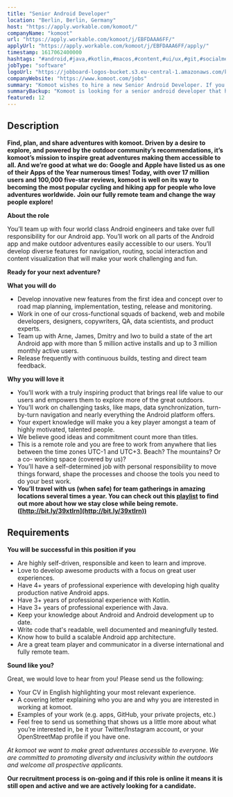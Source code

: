 ```yaml
---
title: "Senior Android Developer"
location: "Berlin, Berlin, Germany"
host: "https://apply.workable.com/komoot/"
companyName: "komoot"
url: "https://apply.workable.com/komoot/j/EBFDAAA6FF/"
applyUrl: "https://apply.workable.com/komoot/j/EBFDAAA6FF/apply/"
timestamp: 1617062400000
hashtags: "#android,#java,#kotlin,#macos,#content,#ui/ux,#git,#socialmedia,#monitoring,#English"
jobType: "software"
logoUrl: "https://jobboard-logos-bucket.s3.eu-central-1.amazonaws.com/komoot"
companyWebsite: "https://www.komoot.com/jobs"
summary: "Komoot wishes to hire a new Senior Android Developer. If you have 4+ years of professional experience with developing high quality production native Android apps, consider applying."
summaryBackup: "Komoot is looking for a senior android developer that has experience in: #android, #java, #kotlin."
featured: 12
---
```


## Description

**Find, plan, and share adventures with komoot. Driven by a desire to explore, and powered by the outdoor community’s recommendations, it’s komoot’s mission to inspire great adventures making them accessible to all. And we’re good at what we do: Google and Apple have listed us as one of their Apps of the Year numerous times! Today, with over 17 million users and 100,000 five-star reviews, komoot is well on its way to becoming the most popular cycling and hiking app for people who love adventures worldwide.** **Join our fully remote team and change the way people explore!**

**About the role**

You’ll team up with four world class Android engineers and take over full responsibility for our Android app. You’ll work on all parts of the Android app and make outdoor adventures easily accessible to our users. You’ll develop diverse features for navigation, routing, social interaction and content visualization that will make your work challenging and fun.

**Ready for your next adventure?**

**What you will do**

*   Develop innovative new features from the first idea and concept over to road map planning, implementation, testing, release and monitoring.
*   Work in one of our cross-functional squads of backend, web and mobile developers, designers, copywriters, QA, data scientists, and product experts.
*   Team up with Arne, James, Dmitry and Iwo to build a state of the art Android app with more than 5 million active installs and up to 3 million monthly active users.
*   Release frequently with continuous builds, testing and direct team feedback.

**Why you will love it**

*   You’ll work with a truly inspiring product that brings real life value to our users and empowers them to explore more of the great outdoors.
*   You’ll work on challenging tasks, like maps, data synchronization, turn-by-turn navigation and nearly everything the Android platform offers.
*   Your expert knowledge will make you a key player amongst a team of highly motivated, talented people.
*   We believe good ideas and commitment count more than titles.
*   This is a remote role and you are free to work from anywhere that lies between the time zones UTC-1 and UTC+3. Beach? The mountains? Or a co- working space (covered by us)?
*   You’ll have a self-determined job with personal responsibility to move things forward, shape the processes and choose the tools you need to do your best work.
*   **You’ll travel with us (when safe) for team gatherings in amazing locations several times a year. You can check out this [playlist](https://www.youtube.com/playlist?list=PL6sbHrhRcoUkLohCUKj9imZkJc_1_Av5X) to find out more about how we stay close while being remote. ([http://bit.ly/39xtIrn](http://bit.ly/39xtIrn))**

## Requirements

**You will be successful in this position if you**

*   Are highly self-driven, responsible and keen to learn and improve.
*   Love to develop awesome products with a focus on great user experiences.
*   Have 4+ years of professional experience with developing high quality production native Android apps.
*   Have 3+ years of professional experience with Kotlin.
*   Have 3+ years of professional experience with Java.
*   Keep your knowledge about Android and Android development up to date.
*   Write code that's readable, well documented and meaningfully tested.
*   Know how to build a scalable Android app architecture.
*   Are a great team player and communicator in a diverse international and fully remote team.

**Sound like you?**

Great, we would love to hear from you! Please send us the following:

*   Your CV in English highlighting your most relevant experience.
*   A covering letter explaining who you are and why you are interested in working at komoot.
*   Examples of your work (e.g. apps, GitHub, your private projects, etc.)
*   Feel free to send us something that shows us a little more about what you’re interested in, be it your Twitter/Instagram account, or your OpenStreetMap profile if you have one.

_At komoot we want to make great adventures accessible to everyone. We are committed to promoting diversity and inclusivity within the outdoors and welcome all prospective applicants._

__Our recruitment process is on-going and if this role is online it means it is still open and active and we are actively looking for a candidate.__
